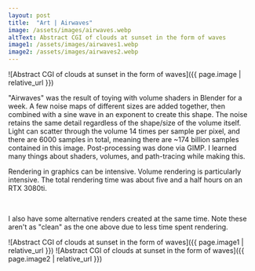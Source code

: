 ```yaml
---
layout: post
title:  "Art | Airwaves"
image: /assets/images/airwaves.webp
altText: Abstract CGI of clouds at sunset in the form of waves
image1: /assets/images/airwaves1.webp
image2: /assets/images/airwaves2.webp
---
```


![Abstract CGI of clouds at sunset in the form of waves]({{ page.image | relative_url }})

"Airwaves" was the result of toying with volume shaders in Blender for a week. A few noise maps of different sizes are added together, then combined with a sine wave in an exponent to create this shape. The noise retains the same detail regardless of the shape/size of the volume itself. Light can scatter through the volume 14 times per sample per pixel, and there are 6000 samples in total, meaning there are ~174 billion samples contained in this image. Post-processing was done via GIMP. I learned many things about shaders, volumes, and path-tracing while making this.

Rendering in graphics can be intensive. Volume rendering is particularly intensive. The total rendering time was about five and a half hours on an RTX 3080ti. 

<br/>

I also have some alternative renders created at the same time. Note these aren't as "clean" as the one above due to less time spent rendering.

![Abstract CGI of clouds at sunset in the form of waves]({{ page.image1 | relative_url }})
![Abstract CGI of clouds at sunset in the form of waves]({{ page.image2 | relative_url }})